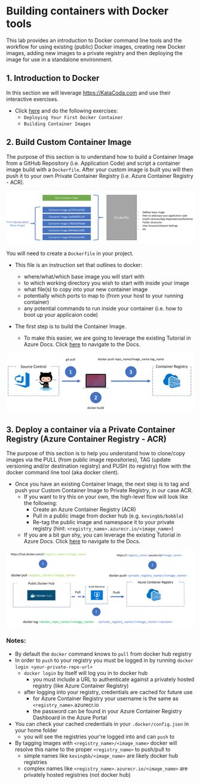 # Building containers with Docker tools

This lab provides an introduction to Docker command line tools and the workflow for using existing (public) Docker images, creating new Docker images, adding new images to a private registry and then deploying the image for use in a standalone environment.


## 1. Introduction to Docker

In this section we will leverage https://KataCoda.com and use their interactive exercises.

- Click [here](https://katacoda.com/courses/docker) and do the following exercises:
    - ``Deploying Your First Docker Container``
    - ``Building Container Images``

## 2. Build Custom Container Image

The purpose of this section is to understand how to build a Container Image from a GitHub Repository (i.e. Application Code) and script a container image build with a ```Dockerfile```. After your custom image is built you will then push it to your own Private Container Registry (i.e. Azure Container Registry - ACR).

![Docker file diagram](images/docker_file_layers.png)

 You will need to create a ```Dockerfile``` in your project.
 - This file is an instruction set that outlines to docker:
    - where/what/which base image you will start with
    - to which working directory you wish to start with inside your image
    - what file(s) to copy into your new container image
    - potentially which ports to map to (from your host to your running container) 
    - any potential commands to run inside your container (i.e. how to boot up your applicaion code)

- The first step is to build the Container Image. 
    - To make this easier, we are going to leverage the existing Tutorial in Azure Docs. Click [here](https://docs.microsoft.com/en-us/azure/aks/tutorial-kubernetes-prepare-app) to navigate to the Docs.

![Git Pull Docker build/push workflow](images/docker_build_push_workflow.png)

## 3. Deploy a container via a Private Container Registry (Azure Container Registry - ACR)

The purpose of this section is to help you understand how to clone/copy images via the PULL (from public image repositories), TAG (update versioning and/or destination registry) and PUSH (to registry) flow with the docker command line tool (aka docker client).

- Once you have an existing Container Image, the next step is to tag and push your Custom Container Image to Private Registry, in our case ACR.
    - If you want to try this on your own, the high-level flow will look like the following:
        - Create an Azure Container Registry (ACR)
        - Pull in a public image from docker hub (e.g. ```kevingbb/bobble```)
        - Re-tag the public image and namespace it to your private registry (hint: ```<registry_name>.azurecr.io/<image_name>```)
    - If you are a bit gun shy, you can leverage the existing Tutorial in Azure Docs. Click [here](https://docs.microsoft.com/en-us/azure/aks/tutorial-kubernetes-prepare-acr) to navigate to the Docs.

![pull/tag/push](images/docker_push_to_registry.png)

### Notes:

- By default the ```docker``` command knows to ```pull``` from docker hub registry
- In order to ```push``` to your registry you must be logged in by running ```docker login <your-private-repo-url>```
    - ```docker login``` by itself will log you in to docker hub
        - you must include a URL to authenticate against a privately hosted registry (like Azure Container Registry)
    - after logging into your registry, credentials are cached for future use
        - for Azure Container Registry your username is the same as ```<registry_name>```.azurecr.io
        - the password can be found in your Azure Container Registry Dashboard in the Azure Portal
- You can check your cached credentials in your ```.docker/config.json``` in your home folder
    - you will see the registries your're logged into and can ```push``` to
- By tagging images with ```<registry_name>/<image_name>``` docker will resolve this name to the proper ```<registry_name>``` to push/pull to
    - simple names like ```kevingbb/<image_name>``` are likely docker hub registries
    - complex names like ```<registry_name>.azurecr.io/<image_name>``` are privately hosted registries (not docker hub)

